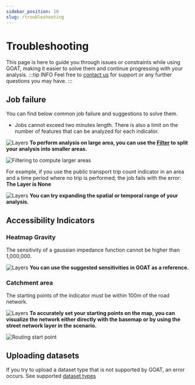 ```yaml
---
sidebar_position: 10
slug: /troubleshooting
---
```


# Troubleshooting

This page is here to guide you through issues or constraints while using GOAT, making it easier to solve them and continue progressing with your analysis.
:::tip INFO
Feel free to [contact us](https://plan4better.de/en/contact/ "contact us") for support or any further questions you may have.
:::

## Job failure
You can find below common job failure and suggestions to solve them.

* Jobs cannot exceed two minutes length. There is also a limit on the number of features that can be analyzed for each indicator. 
<div style={{ display: "flex", alignItems: "center" }}>
  <img 
    src={require('/img/troubleshooting/arrow-right.png').default} 
    alt="Layers" 
    style={{ maxHeight: "20px", maxWidth: "20px", objectFit: "cover", marginRight: "8px" }} 
  />
  <span>
    <strong>To perform analysis on large area, you can use the  <a href="map/filter">Filter</a> to split your analysis into smaller areas.</strong>
  </span>
</div>

 ![Filtering to compute larger areas](/img/troubleshooting/filtering.jpg "Filtering to compute larger areas")

For example, if you use the public transport trip count indicator in an area and a time period where no trip is performed; the job fails with the error: **The Layer is None**
<div style={{ display: "flex", alignItems: "center" }}>
  <img 
    src={require('/img/troubleshooting/arrow-right.png').default} 
    alt="Layers" 
    style={{ maxHeight: "20px", maxWidth: "20px", objectFit: "cover", marginRight: "8px" }} 
  />
  <span>
    <strong>You can try expanding the spatial or temporal range of your analysis.</strong>
  </span>
</div>

## Accessibility Indicators

### Heatmap Gravity
 The sensitivity of a gaussian impedance function cannot be higher than 1,000,000.
<div style={{ display: "flex", alignItems: "center" }}>
  <img 
    src={require('/img/troubleshooting/arrow-right.png').default} 
    alt="Layers" 
    style={{ maxHeight: "20px", maxWidth: "20px", objectFit: "cover", marginRight: "8px" }} 
  />
  <span>
    <strong>You can use the suggested sensitivities in GOAT as a reference.</strong>
  </span>
</div>

### Catchment area
 The starting points of the indicator must be within 100m of the road network.
<div style={{ display: "flex", alignItems: "center" }}>
  <img 
    src={require('/img/troubleshooting/arrow-right.png').default} 
    alt="Layers" 
    style={{ maxHeight: "20px", maxWidth: "20px", objectFit: "cover", marginRight: "8px" }} 
  />
  <span>
    <strong> To accurately set your starting points on the map, you can visualize the network either directly with the basemap or by using the street network layer in the scenario. </strong>
  </span>
</div>

 ![Routing start point](/img/troubleshooting/routing_start.jpeg "Routing start point")


## Uploading datasets

If you try to upload a dataset type that is not supported by GOAT, an error occurs. See supported [dataset types](data/dataset_types)

